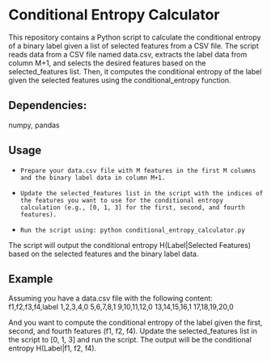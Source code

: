 # Conditional Entropy Calculator

This repository contains a Python script to calculate the conditional entropy of a binary label given a list of selected features from a CSV file. The script reads data
from a CSV file named data.csv, extracts the label data from column M+1, and selects the desired features based on the selected_features list. Then, it computes the
conditional entropy of the label given the selected features using the conditional_entropy function.

## Dependencies:    
numpy,     pandas

## Usage
*     Prepare your data.csv file with M features in the first M columns and the binary label data in column M+1.
*     Update the selected_features list in the script with the indices of the features you want to use for the conditional entropy calculation (e.g., [0, 1, 3] for the first, second, and fourth features).
*     Run the script using: python conditional_entropy_calculator.py

The script will output the conditional entropy H(Label|Selected Features) based on the selected features and the binary label data.

## Example

Assuming you have a data.csv file with the following content:
f1,f2,f3,f4,label
1,2,3,4,0
5,6,7,8,1
9,10,11,12,0
13,14,15,16,1
17,18,19,20,0

And you want to compute the conditional entropy of the label given the first, second, and fourth features (f1, f2, f4). Update the selected_features list in the script to [0, 1, 3] and run the script. The output will be the conditional entropy H(Label|f1, f2, f4).
